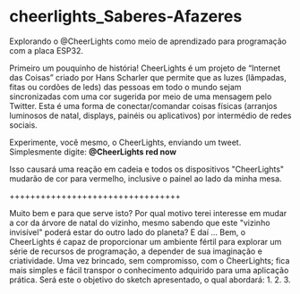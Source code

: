 # cheerlights_Saberes-Afazeres
Explorando o @CheerLights como meio de aprendizado para programação com a placa ESP32. 

Primeiro um pouquinho de história!
CheerLights é um projeto de “Internet das Coisas” criado por Hans Scharler que permite que as luzes (lâmpadas, fitas ou cordões de leds) das pessoas em todo o mundo sejam sincronizadas com uma cor sugerida por meio de uma mensagem pelo Twitter. Esta é uma forma de conectar/comandar coisas físicas (arranjos luminosos de natal, displays, painéis ou aplicativos) por intermédio de redes sociais.

Experimente, você mesmo, o CheerLights, enviando um tweet. Simplesmente digite: **@CheerLights red now** <enter>

Isso causará uma reação em cadeia e todos os dispositivos "CheerLights" mudarão de cor para vermelho, inclusive o painel ao lado da minha mesa.

+++++++++++++++++++++++++++++++++

Muito bem e para que serve isto? Por qual motivo terei interesse em mudar a cor da árvore de natal do vizinho, mesmo sabendo que este "vizinho invisível" poderá estar do outro lado do planeta? E daí ...
Bem, o CheerLights é capaz de proporcionar um ambiente fértil para explorar um série de recursos de programação, a depender de sua imaginação e criatividade. Uma vez brincado, sem  compromisso, com o CheerLights; fica mais simples e fácil transpor o conhecimento adquirido para uma aplicação prática. Será este o objetivo do sketch apresentado, o qual abordará:
1.
2. 
3.
